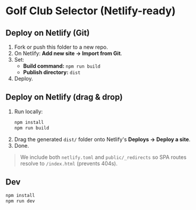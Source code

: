 # Golf Club Selector (Netlify-ready)

## Deploy on Netlify (Git)

1. Fork or push this folder to a new repo.
2. On Netlify: **Add new site → Import from Git**.
3. Set:
   - **Build command:** `npm run build`
   - **Publish directory:** `dist`
4. Deploy.

## Deploy on Netlify (drag & drop)

1. Run locally:
   ```bash
   npm install
   npm run build
   ```
2. Drag the generated `dist/` folder onto Netlify's **Deploys → Deploy a site**.
3. Done.

> We include both `netlify.toml` and `public/_redirects` so SPA routes resolve to `/index.html` (prevents 404s).

## Dev
```bash
npm install
npm run dev
```

